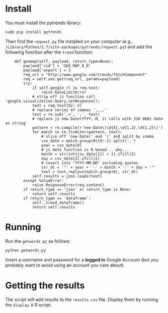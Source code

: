 # Install

You must install the pytrends library:

```
sudo pip install pytrends
```

Then find the `request.py` file installed on your computer (e.g., `/Library/Python/2.7/site-packages/pytrends/request.py`) and add the following function after the `trend` function:
```
    def geomap(self, payload, return_type=None):
        payload['cid'] = 'GEO_MAP_0_0'
        payload['export'] = 3
        req_url = "http://www.google.com/trends/fetchComponent"
        req = self.ses.get(req_url, params=payload)
        try:
            if self.google_rl in req.text:
                raise RateLimitError
            # strip off js function call 'google.visualization.Query.setResponse();
            text = req.text[62:-2]
            # replace series of commas ',,,,'
            text = re.sub(',+', ',', text)
            # replace js new Date(YYYY, M, 1) calls with ISO 8601 date as string
            pattern = re.compile(r'new Date\(\d{4},\d{1,2},\d{1,2}\)')
            for match in re.finditer(pattern, text):
                # slice off 'new Date(' and ')' and split by comma
                csv_date = match.group(0)[9:-1].split(',')
                year = csv_date[0]
                # js date function is 0 based... why...
                month = str(int(csv_date[1]) + 1).zfill(2)
                day = csv_date[2].zfill(2)
                # covert into "YYYY-MM-DD" including quotes
                str_dt = '"' + year + '-' + month + '-' + day + '"'
                text = text.replace(match.group(0), str_dt)
            self.results = json.loads(text)
        except ValueError:
            raise ResponseError(req.content)
        if return_type == 'json' or return_type is None:
            return self.results
        if return_type == 'dataframe':
            self._trend_dataframe()
            return self.results
```

# Running

Run the `getwords.py` as follows:
```
python getwords.py
```

Insert a username and password for a **logged in** Google Account (but
you probably want to avoid using an account you care about).

# Getting the results

The script will add results to the `results.csv` file.  Display them
by running the `display.R` R script.
